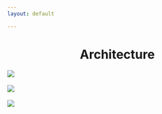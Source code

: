```yaml
---
layout: default

---
```


<div class="container">
    <h1 align="center"> Architecture</h1>
    <div class="row row-m-t"></div>
    <div class="gallery">
       <div class="row justify-content-center">
                <a href="https://res.cloudinary.com/matchapixel/image/upload/v1585240885/valencia_arts_and_science_xdfbqe.jpg" data-title="Camoflauge | Valencia, Spain | 2020" data-lightbox="Selected Works"><img src="https://res.cloudinary.com/matchapixel/image/upload/c_scale,q_100,w_3000/v1585240885/valencia_arts_and_science_xdfbqe.jpg" class="responsive">
                </a>
         </div>
    <!--  row 1 ends -->
        <div class="row row-m-t"></div>
             <div class="row justify-content-center">
                <a href="    https://res.cloudinary.com/matchapixel/image/upload/v1585244055/occulus_nlck67.jpg" data-title="Occulus | New York City, NY | 2019" data-lightbox="Selected Works"><img src="https://res.cloudinary.com/matchapixel/image/upload/c_scale,q_auto:best,w_3000/v1585244055/occulus_nlck67.jpg" style="margin-top:18.083px" class="responsive">
                </a>
            </div>
        </div>
    <!--  row 2 ends -->
        <div class="row row-m-t"></div>
            <div class="row justify-content-center">
                    <a href="https://res.cloudinary.com/matchapixel/image/upload/v1585241739/seville_ion9oq.jpg" data-title="Seville | Seville, Spain | 2020" data-lightbox="Selected Works"><img src="https://res.cloudinary.com/matchapixel/image/upload/c_scale,h_2705,q_100/v1585241739/seville_ion9oq.jpg" style="margin-top:18.083px" class="responsive">
                    </a>
            </div>
    </div>

    
